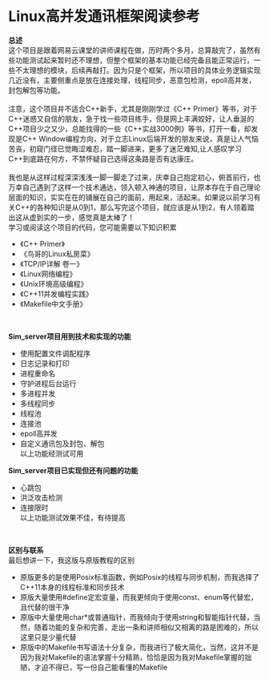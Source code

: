 Linux高并发通讯框架阅读参考                                                   
=======================

 **总述**<br>
   这个项目是跟着网易云课堂的讲师课程在做，历时两个多月，总算敲完了，虽然有些功能测试起来暂时还不理想，但整个框架的基本功能已经完备且能正常运行，一些不太理想的模块，后续再敲打。因为只是个框架，所以项目的具体业务逻辑实现几近没有，主要侧重点是放在连接处理，线程同步，恶意包检测，epoll高并发，封包解包等功能。<br>
   <br>
   注意，这个项目并不适合C++新手，尤其是刚刚学过《C++ Primer》等书，对于C++迷惑又自信的朋友，急于找一些项目练手，但是网上丰满姣好，让人垂涎的C++项目少之又少，总能找得的一些《C++实战3000例》等书，打开一看，却发现是C++ Window编程方向，对于立志Linux后端开发的朋友来说，真是让人气恼苦丧，初窥门径已觉晦涩难忍，踏一脚进来，更多了迷茫难知,让人感叹学习C++到底路在何方，不禁怀疑自己选得这条路是否有达康庄。<br>
   <br>
   我也是从这样过程深深浅浅一脚一脚走了过来，庆幸自己抱定初心，俯首前行，也万幸自己遇到了这样一个技术通达，领入顿入神通的项目，让原本存在于自己理论层面的知识，实实在在的铺展在自己的面前，用起来，活起来。如果说以前学习有关C++的各种知识是从0到1，那么写完这个项目，就应该是从1到2，有人领着踏出这从虚到实的一步，感觉真是太棒了！<br>
   学习或阅读这个项目的代码，您可能需要以下知识积累<br>
   * 《C++ Primer》
   * 《鸟哥的Linux私房菜》
   * 《TCP/IP详解 卷一》
   * 《Linux网络编程》
   * 《Unix环境高级编程》
   * 《C++11并发编程实践》
   * 《Makefile中文手册》<br>
   <br>

**Sim_server项目用到技术和实现的功能**<br>
 * 使用配置文件调配程序
 * 日志记录和打印
 * 进程重命名
 * 守护进程后台运行
 * 多进程并发
 * 多线程同步
 * 线程池
 * 连接池
 * epoll高并发
 * 自定义通讯包及封包、解包<br>
 以上功能经测试可用<br>
    
**Sim_server项目已实现但还有问题的功能**<br>
 * 心跳包
 * 洪泛攻击检测
 * 连接限时<br>
 以上功能测试效果不佳，有待提高
 <br>
 
 **区别与联系**<br>
   最后想讲一下，我这版与原版教程的区别
   * 原版更多的是使用Posix标准函数，例如Posix的线程与同步机制，而我选择了C++11本身的线程标准和同步技术
   * 原版大量使用\#define定宏变量，而我更倾向于使用const、enum等代替宏，且代替的很干净
   * 原版中大量使用char*或普通指针，而我倾向于使用string和智能指针代替，当然，随着功能的复杂和完善，走出一条和讲师相似又相离的路是困难的，所以这里只是少量代替
   * 原版中的Makefile书写语法十分复杂，而我进行了极大简化，当然，这并不是因为我对Makefile的语法掌握十分精熟，恰恰是因为我对Makefile掌握的拙陋，才迫不得已，写一份自己能看懂的Makefile
    
    

   
   
   
 
    

                                                 
